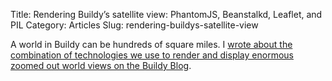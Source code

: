 Title: Rendering Buildy’s satellite view: PhantomJS, Beanstalkd, Leaflet, and PIL
Category: Articles
Slug: rendering-buildys-satellite-view

A world in Buildy can be hundreds of square miles. I [wrote about the
combination of technologies we use to render and display enormous zoomed out
world views on the Buildy Blog](http://blog.playbuildy.com/2012/11/21/rendering-buildys-satellite-view-phantomjs-beanstalkd-leaflet-and-pil/).
